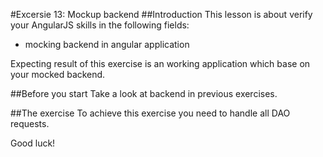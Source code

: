 #Excersie 13: Mockup backend
##Introduction
This lesson is about verify your AngularJS skills in the following fields:

* mocking backend in angular application

Expecting result of this exercise is an working application which base on your mocked backend.

##Before you start
Take a look at backend in previous exercises.

##The exercise
To achieve this exercise you need to handle all DAO requests.

Good luck!